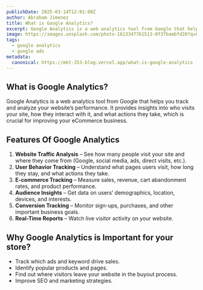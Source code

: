 ```yaml
---
publishDate: 2025-03-14T12:01:00Z
author: Abraham Jimenez
title: What is Google Analytics?
excerpt: Google Analytics is a web analytics tool from Google that helps you track and analyze your website’s performance.
image: https://images.unsplash.com/photo-1613347761513-0f37baebfd20?q=80&w=1074&auto=format&fit=crop&ixlib=rb-4.0.3&ixid=M3wxMjA3fDB8MHxwaG90by1wYWdlfHx8fGVufDB8fHx8fA%3D%3D
tags:
  - google analytics
  - google ads
metadata:
  canonical: https://mkt-353-blog.vercel.app/what-is-google-analytics
---
```


## What is Google Analytics?

Google Analytics is a web analytics tool from Google that helps you track and analyze your website’s performance.
It provides insights into who visits your site, how they interact with it, and what actions they take, which is crucial
for improving your eCommerce business.

## Features Of Google Analytics

1. **Website Traffic Analysis** – See how many people visit your site and where they come from (Google, social media, ads, direct visits, etc.).
2. **User Behavior Tracking** – Understand what pages users visit, how long they stay, and what actions they take.
3. **E-commerce Tracking** – Measure sales, revenue, cart abandonment rates, and product performance.
4. **Audience Insights** – Get data on users’ demographics, location, devices, and interests.
5. **Conversion Tracking** – Monitor sign-ups, purchases, and other important business goals.
6. **Real-Time Reports** – Watch live visitor activity on your website.

## Why Google Analytics is Important for your store?

* Track which ads and keyword drive sales.
* Identify popular products and pages.
* Find out where visitors leave your website in the buyout process.
* Improve SEO and marketing strategies.
